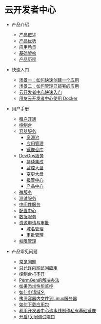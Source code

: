 # 云开发者中心

* 产品介绍
  * [产品概述](articles/cloud/1-/overview.md)
  * [产品优势](articles/cloud/1-/advantage.md)
  * [应用场景](articles/cloud/1-/scene.md)
  * [基础架构](articles/cloud/1-/architecture.md)
  * [产品历程](articles/cloud/1-/releas_note.md)
  
* 快速入门
  * [场景一：如何快速创建一个应用](articles/cloud/2-/scene1.md)
  * [场景二：如何管理已部署的应用](articles/cloud/2-/scene2.md)
  * [云开发者中心快速入门](articles/cloud/2-/rumen.md)
  * [用友云开发者中心使用 Docker](articles/cloud/2-/center_docker.md)
  
* 用户手册
  * [租户开通](articles/cloud/3-/opening.md)
  * [控制台](articles/cloud/3-/control.md)
  * [容器服务](articles/cloud/3-)
    * [资源池](articles/cloud/3-/resource_pool.md)
    * [应用管理](articles/cloud/3-/application.md)
    * [镜像仓库](articles/cloud/3-/deploy.md)
  * [DevOps服务](articles/cloud/3-)
    * [持续集成](articles/cloud/3-/create.md)
    * [监控大盘](articles/cloud/3-/monitor.md)
    * [变更大盘](articles/cloud/3-/change.md)
    * [报警中心](articles/cloud/3-/alarm_center.md)
    * [产品中心](articles/cloud/3-/app_product.md)
  * [微服务]()
  * [测试服务]()
  * [中间件服务](articles/cloud/3-/middleware.md)
  * [配置中心](articles/cloud/3-/config.md)
  * [数据服务]()
  * [资源申请与审批](articles/cloud/3-)
    * [域名管理](articles/cloud/3-/cmdb-domain.md)
    * [审批管理](articles/cloud/3-/exam.md)
  * [权限管理](articles/cloud/3-/access.md)
  
* 产品常见问题
  * [常见问题](articles/cloud/4-/question.md)
  * [只允许内网访问应用](articles/cloud/4-/access_only_inside.md)
  * [控制台打不开](articles/cloud/4-/console_open_questions.md)
  * [PermGen的解决办法](articles/cloud/4-/permgen_question.md)
  * [如果添加性能监控](articles/cloud/4-/how_to_add_pinpoint.md)
  * [如何申请域名](articles/cloud/4-/apply_domain_name.md)
  * [拷贝容器内文件到Linux服务器](articles/cloud/4-/copy_file2linux.md)
  * [如何下载应用包](articles/cloud/4-/download_app_package.md)
  * [利用开发者中心流水线制作私有基础镜像](articles/cloud/4-/create_ownbase_image.md)
  * [开启/关闭调试端口](articles/cloud/4-/how_to_manage_debug_port.md)
